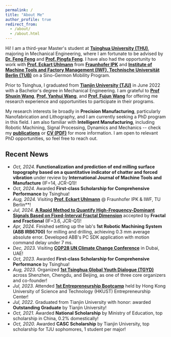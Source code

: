 ```yaml
---
permalink: /
title: "About Me"
author_profile: true
redirect_from: 
  - /about/
  - /about.html
---
```


Hi! I am a third-year Master's student at [**Tsinghua University (THU)**](https://www.tsinghua.edu.cn/en/), majoring in Mechanical Engineering, where I am fortunate to be advised by [**Dr. Feng Feng**](https://www.sigs.tsinghua.edu.cn/ff/) and [**Prof. Pingfa Feng**](https://me.tsinghua.edu.cn/info/1116/1712.htm). I have also had the opportunity to work with [**Prof. Eckart Uhlmann**](https://www.ipk.fraunhofer.de/en/about-us/director.html) from [**Fraunhofer IPK**](https://www.ipk.fraunhofer.de/en.html) and [**Institute of Machine Tools and Factory Management (IWF), Technische Universität Berlin (TUB)**](https://www.tu.berlin/en/iwf) on a Sino-Germon Mobility Program.

Prior to Tsinghua, I graduated from [**Tianjin University (TJU)**](https://www.tju.edu.cn/english/index.htm/) in June 2022 with a Bachelor's degree in Mechanical Engineering. I am grateful to [**Prof Shuxin Wang**](https://me.tju.edu.cn/faculty_teachers.action?cla=5&teacherid=1460), [**Prof. Yanhui Wang**](https://me.tju.edu.cn/faculty_teachers.action?cla=5&teacherid=1768), and [**Prof. Fujun Wang**](https://me.tju.edu.cn/faculty_teachers.action?cla=5&teacherid=1778) for offering me research experience and opportunities to participate in their programs.

My research interests lie broadly in **Precision Manufacturing**, particularly Nanofabrication and Lithography, and I am currently seeking a PhD program in this field. I am also familiar with **Intelligent Manufacturing**, including Robotic Machining, Signal Processing, Dynamics and Mechanics -- check my [**publications**](publications) or [**CV (PDF)**](CV_Zhen.pdf) for more information. I am open to relevant PhD opportunities, so feel free to reach out.

## Recent News
* *Oct, 2024.* **Functionalization and prediction of end milling surface topography based on a quantitative indicator of chatter and forced vibration** under review by **International Journal of Machine Tools and Manufacture** (IF=14, JCR-Q1)!
* *Oct, 2024.* Awarded **First-class Scholarship for Comprehensive Performance** by Tsinghua!
* *Aug, 2024.* Visiting [**Prof. Eckart Uhlmann**](https://www.ipk.fraunhofer.de/en/about-us/director.html) @ Fraunhofer IPK & IWF, TU Berlin**!
* *Jul, 2024.* [**A Rapid Method to Quantify High-Frequency-Dominant Signals Based on Fixed-Interval Fractal Dimension**](https://doi.org/10.3390/fractalfract8080455) accepted by **Fractal and Fractional** (IF=3.6, JCR-Q1)!
* *Apr, 2024.* Finished setting up the lab's **1st Robotic Machining System (ABB IRB6700)** for milling and drilling, achieving 0.3 mm average absolute error. Developed ABB's PC SDK application with motion command delay under 7 ms.
* *Dec, 2023.* Visiting [**COP28 UN Climate Change Conference**](https://unfccc.int/cop28/) in Dubai, UAE!
* *Oct, 2023.* Awarded **First-class Scholarship for Comprehensive Performance** by Tsinghua!
* *Aug, 2023.* Organized [**1st Tsinghua Global Youth Dialogue (TGYD)**](https://goglobal.tsinghua.edu.cn/tgyd/) across Shenzhen, Chengdu, and Beijing, as one of three core organizers and co-founder!
* *Jul, 2023.* Attended [**1st Entrepreneurship Bootcamp**](https://ec.hkust.edu.hk/entrepreneurship-bootcamp) held by Hong Kong University of Science and Technology (HKUST) Entrepreneurship Center!
* *Jul, 2022.* Graduated from Tianjin University with honor: awarded **Outstanding Graduate** by Tianjin University!
* *Oct, 2021.* Awarded **National Scholarship** by Ministry of Education, top scholarship in China, 0.2% domestically!
* *Oct, 2020.* Awarded **CASC Scholarship** by Tianjin University, top scholarship for TJU sophomores, 1 student per major!
